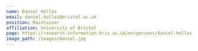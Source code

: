 ```yaml
---
name: Daniel Hollas
email: daniel.hollas@bristol.ac.uk
position: Maintainer
affiliation: University of Bristol
page: https://research-information.bris.ac.uk/en/persons/daniel-hollas
image_path: /images/daniel.jpg
---
```

